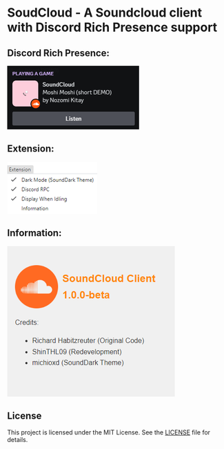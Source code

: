 # SoudCloud - A Soundcloud client with Discord Rich Presence support

## Discord Rich Presence:
![Preview Image1](./images/preview1.png)

## Extension:
![Preview Image2](./images/preview2.png)

## Information:
![Preview Image3](./images/preview3.png)

## License

This project is licensed under the MIT License. See the [LICENSE](./LICENSE) file for details.
